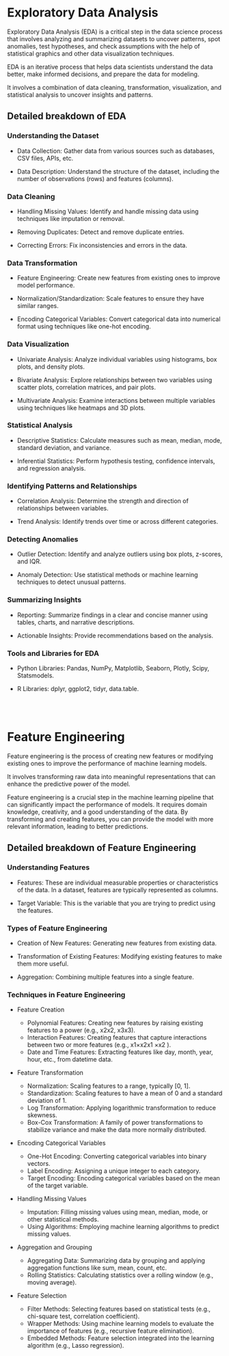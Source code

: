 # Exploratory Data Analysis 

Exploratory Data Analysis (EDA) is a critical step in the data science process that involves analyzing and summarizing datasets to uncover patterns, spot anomalies, test hypotheses, and check assumptions with the help of statistical graphics and other data visualization techniques.  

EDA is an iterative process that helps data scientists understand the data better, make informed decisions, and prepare the data for modeling.  

It involves a combination of data cleaning, transformation, visualization, and statistical analysis to uncover insights and patterns. 

## Detailed breakdown of EDA

### Understanding the Dataset 

- Data Collection: Gather data from various sources such as databases, CSV files, APIs, etc. 

- Data Description: Understand the structure of the dataset, including the number of observations (rows) and features (columns). 

### Data Cleaning 

- Handling Missing Values: Identify and handle missing data using techniques like imputation or removal. 

- Removing Duplicates: Detect and remove duplicate entries. 

- Correcting Errors: Fix inconsistencies and errors in the data. 

### Data Transformation 

- Feature Engineering: Create new features from existing ones to improve model performance. 

- Normalization/Standardization: Scale features to ensure they have similar ranges. 

- Encoding Categorical Variables: Convert categorical data into numerical format using techniques like one-hot encoding. 

### Data Visualization 

- Univariate Analysis: Analyze individual variables using histograms, box plots, and density plots. 

- Bivariate Analysis: Explore relationships between two variables using scatter plots, correlation matrices, and pair plots. 

- Multivariate Analysis: Examine interactions between multiple variables using techniques like heatmaps and 3D plots. 

### Statistical Analysis 

- Descriptive Statistics: Calculate measures such as mean, median, mode, standard deviation, and variance. 

- Inferential Statistics: Perform hypothesis testing, confidence intervals, and regression analysis. 

### Identifying Patterns and Relationships 

- Correlation Analysis: Determine the strength and direction of relationships between variables. 

- Trend Analysis: Identify trends over time or across different categories. 

### Detecting Anomalies 

- Outlier Detection: Identify and analyze outliers using box plots, z-scores, and IQR. 

- Anomaly Detection: Use statistical methods or machine learning techniques to detect unusual patterns. 

### Summarizing Insights 

- Reporting: Summarize findings in a clear and concise manner using tables, charts, and narrative descriptions. 

- Actionable Insights: Provide recommendations based on the analysis. 

### Tools and Libraries for EDA 

- Python Libraries: Pandas, NumPy, Matplotlib, Seaborn, Plotly, Scipy, Statsmodels. 

- R Libraries: dplyr, ggplot2, tidyr, data.table. 

<br><br>

# Feature Engineering

Feature engineering is the process of creating new features or modifying existing ones to improve the performance of machine learning models.  

It involves transforming raw data into meaningful representations that can enhance the predictive power of the model. 

Feature engineering is a crucial step in the machine learning pipeline that can significantly impact the performance of models. It requires domain knowledge, creativity, and a good understanding of the data. By transforming and creating features, you can provide the model with more relevant information, leading to better predictions. 

## Detailed breakdown of Feature Engineering

### Understanding Features 

- Features: These are individual measurable properties or characteristics of the data. In a dataset, features are typically represented as columns. 

- Target Variable: This is the variable that you are trying to predict using the features. 

### Types of Feature Engineering 

- Creation of New Features: Generating new features from existing data. 

- Transformation of Existing Features: Modifying existing features to make them more useful. 

- Aggregation: Combining multiple features into a single feature.  

### Techniques in Feature Engineering 

- Feature Creation 
  - Polynomial Features: Creating new features by raising existing features to a power (e.g., x2x2, x3x3). 
  - Interaction Features: Creating features that capture interactions between two or more features (e.g., x1×x2x1 ×x2 ). 
  - Date and Time Features: Extracting features like day, month, year, hour, etc., from datetime data. 

- Feature Transformation 
  - Normalization: Scaling features to a range, typically [0, 1]. 
  - Standardization: Scaling features to have a mean of 0 and a standard deviation of 1. 
  - Log Transformation: Applying logarithmic transformation to reduce skewness. 
  - Box-Cox Transformation: A family of power transformations to stabilize variance and make the data more normally distributed. 

- Encoding Categorical Variables 
  - One-Hot Encoding: Converting categorical variables into binary vectors. 
  - Label Encoding: Assigning a unique integer to each category. 
  - Target Encoding: Encoding categorical variables based on the mean of the target variable. 

- Handling Missing Values 
  - Imputation: Filling missing values using mean, median, mode, or other statistical methods. 
  - Using Algorithms: Employing machine learning algorithms to predict missing values. 

- Aggregation and Grouping 
  - Aggregating Data: Summarizing data by grouping and applying aggregation functions like sum, mean, count, etc. 
  - Rolling Statistics: Calculating statistics over a rolling window (e.g., moving average). 

- Feature Selection 
  - Filter Methods: Selecting features based on statistical tests (e.g., chi-square test, correlation coefficient). 
  - Wrapper Methods: Using machine learning models to evaluate the importance of features (e.g., recursive feature elimination). 
  - Embedded Methods: Feature selection integrated into the learning algorithm (e.g., Lasso regression). 
